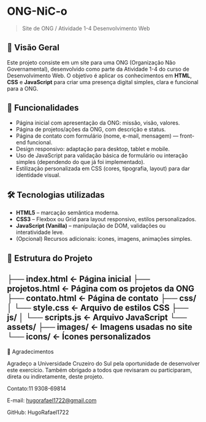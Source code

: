 # ONG-NiC-o  
> Site de ONG / Atividade 1-4 Desenvolvimento Web  

## 🎯 Visão Geral  
Este projeto consiste em um site para uma ONG (Organização Não Governamental), desenvolvido como parte da Atividade 1-4 do curso de Desenvolvimento Web. O objetivo é aplicar os conhecimentos em **HTML**, **CSS** e **JavaScript** para criar uma presença digital simples, clara e funcional para a ONG.

## 🧩 Funcionalidades  
- Página inicial com apresentação da ONG: missão, visão, valores.  
- Página de projetos/ações da ONG, com descrição e status.  
- Página de contato com formulário (nome, e-mail, mensagem) — front-end funcional.  
- Design responsivo: adaptação para desktop, tablet e mobile.  
- Uso de JavaScript para validação básica de formulário ou interação simples (dependendo do que já foi implementado).  
- Estilização personalizada em CSS (cores, tipografia, layout) para dar identidade visual.

## 🛠 Tecnologias utilizadas  
- **HTML5** – marcação semântica moderna.  
- **CSS3** – Flexbox ou Grid para layout responsivo, estilos personalizados.  
- **JavaScript (Vanilla)** – manipulação de DOM, validações ou interatividade leve.  
- (Opcional) Recursos adicionais: ícones, imagens, animações simples.

## 📁 Estrutura do Projeto  
├── index.html ← Página inicial
├── projetos.html ← Página com os projetos da ONG
├── contato.html ← Página de contato
├── css/
│ └── style.css ← Arquivo de estilos CSS
├── js/
│ └── scripts.js ← Arquivo JavaScript
└── assets/
├── images/ ← Imagens usadas no site
└── icons/ ← Ícones personalizados
-------------------------------------
🙏 Agradecimentos

Agradeço a Universidade Cruzeiro do Sul pela oportunidade de desenvolver este exercício.
Também obrigado a todos que revisaram ou participaram, direta ou indiretamente, deste projeto.

Contato:11 9308-69814

E-mail: hugorafael1722@gmail.com

GitHub: HugoRafael1722
